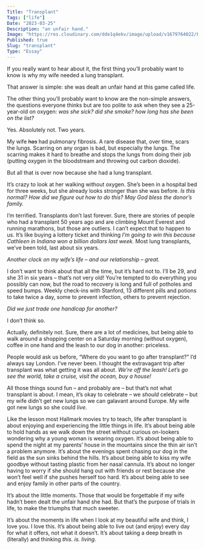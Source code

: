 ```yaml
---
Title: "Transplant"
Tags: ["life"]
Date: "2023-03-25"
Description: "an unfair hand."
Image: "https://res.cloudinary.com/dde1q4ekv/image/upload/v1679764022/Frbxa5BakAEXccL_lybxyt.jpg"
Published: true
Slug: "transplant"
Type: "Essay"
---
```

If you really want to hear about it, the first thing you’ll probably want to know is why my wife needed a lung transplant.

That answer is simple: she was dealt an unfair hand at this game called life.

The other thing you’ll probably want to know are the non-simple answers, the questions everyone thinks but are too polite to ask when they see a 25-year-old on oxygen: *was she sick? did she smoke? how long has she been on the list?*

Yes. Absolutely not. Two years.

My wife ~~has~~ had pulmonary fibrosis. A rare disease that, over time, scars the lungs. Scarring on any organ is bad, but especially the lungs. The scarring makes it hard to breathe and stops the lungs from doing their job (putting oxygen in the bloodstream and throwing out carbon dioxide).

But all that is over now because she had a lung transplant.

It’s crazy to look at her walking without oxygen. She’s been in a hospital bed for three weeks, but she already looks stronger than she was before. *Is this normal?* *How did we figure out how to do this?* *May God bless the donor’s family.*

I’m terrified. Transplants don’t last forever. Sure, there are stories of people who had a transplant 50 years ago and are climbing Mount Everest and running marathons, but those are outliers. I can’t expect that to happen to us. It’s like buying a lottery ticket and thinking *I’m going to win this because Cathleen in Indiana won a billion dollars last week.* Most lung transplants, we’ve been told, last about six years.

*Another clock on my wife’s life – and our relationship – great.*

I don’t want to think about that all the time, but it’s hard not to. I’ll be 29, and she 31 in six years – that’s not very old! You’re tempted to do everything you possibly can now, but the road to recovery is long and full of potholes and speed bumps. Weekly check-ins with Stanford, 13 different pills and potions to take twice a day, some to prevent infection, others to prevent rejection.

*Did we just trade one handicap for another?*

I don’t think so.

Actually, definitely not. Sure, there are a lot of medicines, but being able to walk around a shopping center on a Saturday morning (without oxygen), coffee in one hand and the leash to our dog in another: priceless.

People would ask us before, “Where do you want to go after transplant?” I’d always say London. I’ve never been. I thought the extravagant trip after transplant was what getting it was all about. *We’re off the leash! Let’s go see the world, take a cruise, visit the ocean, buy a house!*

All those things sound fun – and probably are – but that’s not what transplant is about. I mean, it’s okay to celebrate – we *should* celebrate – but my wife didn’t get new lungs so we can galavant around Europe. My wife got new lungs so she could *live.*

Like the lesson most Hallmark movies try to teach, life after transplant is about enjoying and experiencing the little things in life. It’s about being able to hold hands as we walk down the street without curious on-lookers wondering why a young woman is wearing oxygen. It’s about being able to spend the night at my parents’ house in the mountains since the thin air isn’t a problem anymore. It’s about the evenings spent chasing our dog in the field as the sun sinks behind the hills. It’s about being able to kiss my wife goodbye without tasting plastic from her nasal cannula. It’s about no longer having to worry if she should hang out with friends or rest because she won’t feel well if she pushes herself too hard. It’s about being able to see and enjoy family in other parts of the country.

It’s about the little moments. Those that would be forgettable if my wife hadn’t been dealt the unfair hand she had. But that’s the purpose of trials in life, to make the triumphs that much sweeter.

It’s about the moments in life when I look at my beautiful wife and think, I love you. I love this. It’s about being able to live out (and enjoy) every day for what it offers, not what it doesn’t. It’s about taking a deep breath in (literally) and thinking *this. is. living.*
